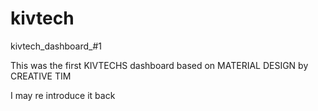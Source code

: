 # kivtech
kivtech_dashboard_#1



This was the first KIVTECHS dashboard based on MATERIAL DESIGN by CREATIVE TIM

I may re introduce it back 
